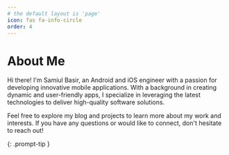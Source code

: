 ```yaml
---
# the default layout is 'page'
icon: fas fa-info-circle
order: 4
---
```


# About Me

Hi there! I'm Samiul Basir, an Android and iOS engineer with a passion for developing innovative mobile applications. With a background in creating dynamic and user-friendly apps, I specialize in leveraging the latest technologies to deliver high-quality software solutions.

Feel free to explore my blog and projects to learn more about my work and interests. If you have any questions or would like to connect, don't hesitate to reach out!

{: .prompt-tip }
